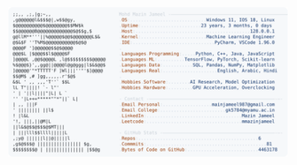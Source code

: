 <picture>
  <source srcset="https://raw.githubusercontent.com/mmazinjameel/mmazinjameel/main/dark_mode.svg?v=1738723233" media="(prefers-color-scheme: dark)">
  <img src="https://raw.githubusercontent.com/mmazinjameel/mmazinjameel/main/light_mode.svg?v=1738723233">
</picture>

